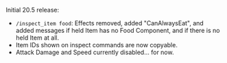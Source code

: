 Initial 20.5 release:

* `/inspect_item food`: Effects removed, added "CanAlwaysEat", and added messages if held Item has no Food Component, and if there is no held Item at all.
* Item IDs shown on inspect commands are now copyable.
* Attack Damage and Speed currently disabled... for now.